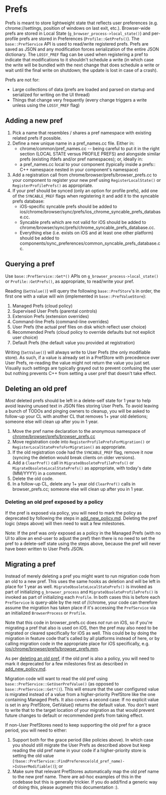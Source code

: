 # Prefs
Prefs is meant to store lightweight state that reflects user preferences (e.g.
chrome://settings, position of windows on last exit, etc.). Browser-wide prefs
are stored in Local State (`g_browser_process->local_state()`) and per-profile
prefs are stored in Preferences (`Profile::GetPrefs()`). The `base::PrefService`
API is used to read/write registered prefs. Prefs are saved as JSON and any
modification forces serialization of the entire JSON dictionary. The
`LOSSY_PREF` flag can be used when registering a pref to indicate that
modifications to it shouldn't schedule a write (in which case the write will be
bundled with the next change that does schedule a write or wait until the final
write on shutdown; the update is lost in case of a crash).

Prefs are not for:
 * Large collections of data (prefs are loaded and parsed on startup and
   serialized for writing on the UI thread)
 * Things that change very frequently (every change triggers a write unless
   using the `LOSSY_PREF` flag)

## Adding a new pref
1. Pick a name that resembles / shares a pref namespace with existing related
   prefs if possible.
1. Define a new unique name in a pref_names.cc file. Either in:
   * chrome/common/pref_names.cc -- being careful to put it in the right
     section (LOCAL STATE versus PROFILE PREFS) and alongside similar prefs
      (existing ifdefs and/or pref namespaces); or, ideally in:
   * a pref_names.cc local to your component (typically inside a prefs:: C++
     namespace nested in your component's namespace)
1. Add a registration call from chrome/browser/prefs/browser_prefs.cc to your
   component to register your new pref using `RegisterLocalState()` or
   `RegisterProfilePrefs()` as appropriate.
1. If your pref should be synced (only an option for profile prefs), add one of
   the `SYNCABLE_PREF` flags when registering it and add it to the syncable
   prefs database:
   * iOS-specific syncable prefs should be added to
     ios/chrome/browser/sync/prefs/ios_chrome_syncable_prefs_database.cc.
   * Syncable prefs which are not valid for iOS should be added to
     chrome/browser/sync/prefs/chrome_syncable_prefs_database.cc.
   * Everything else (i.e. exists on iOS and at least one other platform) should
     be added to components/sync_preferences/common_syncable_prefs_database.cc.

## Querying a pref
Use `base::PrefService::Get*()` APIs on `g_browser_process->local_state()` or
`Profile::GetPrefs()`, as appropriate, to read/write your pref.

Reading (`GetValue()`) will query the following `base::PrefStore`'s in order,
the first one with a value will win (implemented in `base::PrefValueStore`):
1. Managed Prefs (cloud policy)
1. Supervised User Prefs (parental controls)
1. Extension Prefs (extension overrides)
1. Command-line Prefs (command-line overrides)
1. User Prefs (the actual pref files on disk which reflect user choice)
1. Recommended Prefs (cloud policy to override defaults but not explicit user
   choice)
1. Default Prefs (the default value you provided at registration)

Writing (`SetValue()`) will always write to User Prefs (the only modifiable
store). As such, if a value is already set in a PrefStore with precedence over
User Prefs, re-reading the value might not return the value you just set.
Visually such settings are typically grayed out to prevent confusing the user
but nothing prevents C++ from setting a user pref that doesn't take effect.

## Deleting an old pref
_Most_ deleted prefs should be left in a delete-self state for 1 year to help
avoid leaving unused text in JSON files storing User Prefs. To avoid leaving a
bunch of TODOs and pinging owners to cleanup, you will be asked to follow-up
your CL with another CL that removes 1+ year old deletions; someone else will
clean up after you in 1 year.

1. Move the pref name declaration to the anonymous namespace of
   [chrome/browser/prefs/browser_prefs.cc](https://source.chromium.org/chromium/chromium/src/+/main:chrome/browser/prefs/browser_prefs.cc)
1. Move registration code into `RegisterProfilePrefsForMigration()` or
   `RegisterLocalStatePrefsForMigration()` as appropriate.
1. If the old registration code had the `SYNCABLE_PREF` flag, remove it now
   (syncing the deletion would break clients on older versions).
1. Add a `ClearPref()` call in `MigrateObsoleteProfilePrefs()` or
   `MigrateObsoleteLocalStatePrefs()` as appropriate, with today's date
   (MM/YYYY) in a comment.
1. Delete the old code.
1. In a follow-up CL, delete any 1+ year old `ClearPref()` calls in
   browser_prefs.cc; someone else will clean up after you in 1 year.

### Deleting an old pref exposed by a policy
If the pref is exposed via policy, you will need to mark the policy as
deprecated by following the steps in [add_new_policy.md](https://chromium.googlesource.com/chromium/src/+/main/docs/enterprise/add_new_policy.md#deprecating-a-policy).
Deleting the pref logic (steps above) will then need to wait a few milestones.

Note: If the pref was _only_ exposed as a policy in the Managed Prefs (with no
UI to allow an end-user to adjust the pref) then there is no need to set the
pref to a delete-self state using the steps above, because the pref will
never have been written to User Prefs JSON.

## Migrating a pref
Instead of merely deleting a pref you might want to run migration code from an
old to a new pref. This uses the same hooks as deletion and will be left in
place for 1 year as well. `MigrateObsoleteLocalStatePrefs()` is invoked as part
of initializing `g_browser_process` and `MigrateObsoleteProfilePrefs()` is
invoked as part of initializing each `Profile`. In both cases this is before
each `PrefService` is query-able by the rest of //chrome, your code can
therefore assume the migration has taken place if it's accessing the
`PrefService` via an initialized `BrowserProcess` or `Profile`.

Note that this code in browser_prefs.cc does *not* run on iOS, so if you're
migrating a pref that also is used on iOS, then the pref may also need to be
migrated or cleared specifically for iOS as well. This could be by doing the
migration in feature code that's called by all platforms instead of here, or by
calling migration code in the appropriate place for iOS specifically, e.g.
[ios/chrome/browser/prefs/browser_prefs.mm](https://source.chromium.org/chromium/chromium/src/+/main:ios/chrome/browser/prefs/browser_prefs.mm).

As per [deleting an old pref](#deleting-an-old-pref), if the old pref is also a
policy, you will need to mark it deprecated for a few milestones first as
described in
[add_new_policy.md](https://chromium.googlesource.com/chromium/src/+/main/docs/enterprise/add_new_policy.md#deprecating-a-policy).

Migration code will want to read the old pref using
`base::PrefService::GetUserPrefValue()` (as opposed to
`base::PrefService::Get*()`). This will ensure that the user configured value is
migrated instead of a value from a higher-priority PrefStore like the one
containing Managed Prefs. It also covers a second case: If no explicit value is
set in any PrefStore, GetValue() returns the default value. You don't want to
write that to the target location of your migration as that would prevent future
changes to default or recommended prefs from taking effect.

If non-User PrefStores need to keep supporting the old pref for a grace period,
you will need to either:
1. Support both for the grace period (like policies above). In which case you
   should still migrate the User Prefs as described above but keep reading the
   old pref name in your code if a higher-priority store is setting the old
   value
   (`!base::PrefService::FindPreference(old_pref_name)->IsUserModifiable()`); or
2. Make sure that relevant PrefStores automatically map the old pref name to the
   new pref name. There are ad-hoc examples of this in the codebase but this is
   generally trickier. If you do add/find a generic way of doing this, please
   augment this documentation :).

